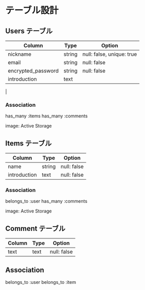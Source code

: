 # テーブル設計


## Users テーブル

| Column            | Type          | Option                       |
| ----------------- | ------------- | ---------------------------- |
| nickname          | string        | null: false, unique: true    |
| email             | string        | null: false                  |
| encrypted_password| string        | null: false                  |
| introduction      | text          |                              |
|


### Association

has_many :items
has_many :comments

image: Active Storage

## Items テーブル

| Column            | Type          | Option                       |
| ----------------- | ------------- | ---------------------------- |
| name              | string        | null: false                  |
| introduction      | text          | null: false                  |

### Association

belongs_to :user
has_many :comments

image: Active Storage


## Comment テーブル

| Column            | Type          | Option                       |
| ----------------- | ------------- | ---------------------------- |
| text              | text          | null: false                  |


## Association

belongs_to :user
belongs_to :item